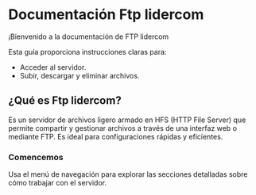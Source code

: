 # Documentación Ftp lidercom

¡Bienvenido a la documentación de FTP lidercom

Esta guía proporciona instrucciones claras para:
- Acceder al servidor.
- Subir, descargar y eliminar archivos.

## ¿Qué es Ftp lidercom?
Es un servidor de archivos ligero armado en HFS (HTTP File Server) que permite compartir y gestionar archivos a través de una interfaz web o mediante FTP. Es ideal para configuraciones rápidas y eficientes.

### Comencemos
Usa el menú de navegación para explorar las secciones detalladas sobre cómo trabajar con el servidor.
